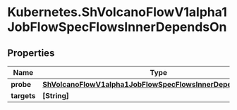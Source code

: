 # Kubernetes.ShVolcanoFlowV1alpha1JobFlowSpecFlowsInnerDependsOn

## Properties

Name | Type | Description | Notes
------------ | ------------- | ------------- | -------------
**probe** | [**ShVolcanoFlowV1alpha1JobFlowSpecFlowsInnerDependsOnProbe**](ShVolcanoFlowV1alpha1JobFlowSpecFlowsInnerDependsOnProbe.md) |  | [optional] 
**targets** | **[String]** |  | [optional] 


